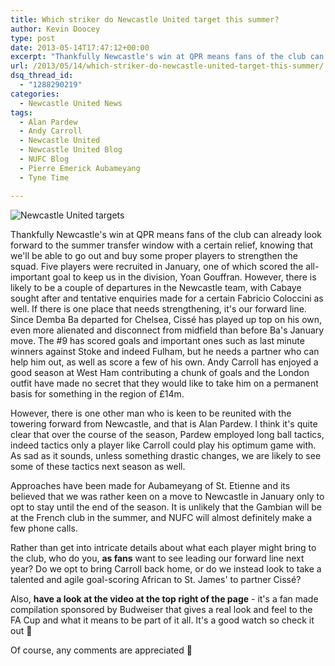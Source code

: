 ```yaml
---
title: Which striker do Newcastle United target this summer?
author: Kevin Doocey
type: post
date: 2013-05-14T17:47:12+00:00
excerpt: "Thankfully Newcastle's win at QPR means fans of the club can already look forward to the summer transfer window with a certain relief, knowing that we'll be able to go out an buy some proper players to strengthen the squad. Five.."
url: /2013/05/14/which-striker-do-newcastle-united-target-this-summer/
dsq_thread_id:
  - "1288290219"
categories:
  - Newcastle United News
tags:
  - Alan Pardew
  - Andy Carroll
  - Newcastle United
  - Newcastle United Blog
  - NUFC Blog
  - Pierre Emerick Aubameyang
  - Tyne Time

---
```

![Newcastle United targets](https://www.tynetime.com/wp-content/uploads/2013/05/Pierre-Emerick-Aubameyang-Andy-Carroll.jpg "Target - Which of these forwards do Newcastle United target in the summer window?")

Thankfully Newcastle's win at QPR means fans of the club can already look forward to the summer transfer window with a certain relief, knowing that we'll be able to go out and buy some proper players to strengthen the squad. Five players were recruited in January, one of which scored the all-important goal to keep us in the division, Yoan Gouffran. However, there is likely to be a couple of departures in the Newcastle team, with Cabaye sought after and tentative enquiries made for a certain Fabricio Coloccini as well. If there is one place that needs strengthening, it's our forward line. Since Demba Ba departed for Chelsea, Cissé has played up top on his own, even more alienated and disconnect from midfield than before Ba's January move. The #9 has scored goals and important ones such as last minute winners against Stoke and indeed Fulham, but he needs a partner who can help him out, as well as score a few of his own. Andy Carroll has enjoyed a good season at  West Ham contributing a chunk of goals and the London outfit have made no secret that they would like to take him on a permanent basis for something in the region of £14m.

However, there is one other man who is keen to be reunited with the towering forward from Newcastle, and that is Alan Pardew. I think it's quite clear that over the course of the season, Pardew employed long ball tactics, indeed tactics only a player like Carroll could play his optimum game with. As sad as it sounds, unless something drastic changes, we are likely to see some of these tactics next season as well.

Approaches have been made for Aubameyang of St. Etienne and its believed that we was rather keen on a move to Newcastle in January only to opt to stay until the end of the season. It is unlikely that the Gambian will be at the French club in the summer, and NUFC will almost definitely make a few phone calls.

Rather than get into intricate details about what each player might bring to the club, who do you, **as fans** want to see leading our forward line next year? Do we opt to bring Carroll back home, or do we instead look to take a talented and agile goal-scoring African to St. James' to partner Cissé?

Also, **have a look at the video at the top right of the page** - it's a fan made compilation sponsored by Budweiser that gives a real look and feel to the FA Cup and what it means to be part of it all. It's a good watch so check it out 🙂

Of course, any comments are appreciated 🙂
